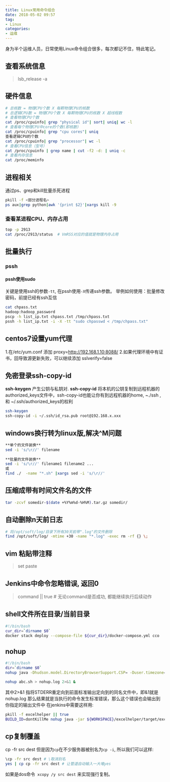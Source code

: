 ```yaml
---
title: Linux常用命令组合
date: 2018-05-02 09:57
tag: 
- Linux
categories:
- 运维
---
```

身为半个运维人员，日常使用Linux命令组合很多，每次都记不住，特此笔记。
<!--more-->
## 查看系统信息
>lsb_release -a

## 硬件信息
```bash
# 总核数 = 物理CPU个数 X 每颗物理CPU的核数 
# 总逻辑CPU数 = 物理CPU个数 X 每颗物理CPU的核数 X 超线程数
# 查看物理CPU个数 
cat /proc/cpuinfo| grep "physical id"| sort| uniq| wc -l
# 查看每个物理CPU中core的个数(即核数) 
cat /proc/cpuinfo| grep "cpu cores"| uniq 
查看逻辑CPU的个数 
cat /proc/cpuinfo| grep "processor"| wc -l
# 查看CPU信息（型号）
cat /proc/cpuinfo | grep name | cut -f2 -d: | uniq -c
# 查看内存信息
cat /proc/meminfo
```
## 进程相关
通过ps、grep和kill批量杀死进程
```bash
pkill -f <部分进程名>
ps aux|grep python|awk '{print $2}'|xargs kill -9
```
### 查看某进程CPU、内存占用
```bash
top -p 2913
cat /proc/2913/status  # VmRSS对应的值就是物理内存占用
```
## 批量执行
### pssh
#### pssh使用sudo
关键是使用ssh的参数`-tt`, 在pssh使用`-X`传递ssh参数。
举例如何使用：批量修改密码，前提已经有ssh互信
```bash
cat chpass.txt
hadoop:hadoop_password
pscp -h list_ip.txt chpass.txt /tmp/chpass.txt
pssh -h list_ip.txt -i -X -tt "sudo chpasswd < /tmp/chpass.txt"
```

## centos7设置yum代理
1.在/etc/yum.conf 添加
proxy=http://192.168.1.10:8088/
2.如果代理环境中有证书，回导致源更新失败，可以继续添加
sslverify=false

## 免密登录ssh-copy-id
**ssh-keygen** 产生公钥与私钥对.
**ssh-copy-id**  将本机的公钥复制到远程机器的authorized_keys文件中，ssh-copy-id也能让你有到远程机器的home, ~./ssh , 和 ~/.ssh/authorized_keys的权利
```bash
ssh-keygen
ssh-copy-id -i ~/.ssh/id_rsa.pub root@192.168.x.xxx
```

## windows换行转为linux版,解决^M问题
```bash
**单个的文件装换**  
sed -i 's/\r//' filename  
  
**批量的文件装换**  
sed -i 's/\r//' filename1 filename2 ...  
或  
find ./  -name "*.sh" |xargs sed -i 's/\r//'
```
## 压缩成带有时间文件名的文件
```bash
tar -zcvf somedir-$(date +%Y%m%d-%H%M).tar.gz somedir/
```
## 自动删除n天前日志
```bash
# 将/opt/soft/log/目录下所有30天前带".log"的文件删除
find /opt/soft/log/ -mtime +30 -name "*.log" -exec rm -rf {} \;
```
## vim 粘贴带注释
>set paste

## Jenkins中命令忽略错误, 返回0
>command || true  # 无论command是否成功, 都能继续执行后续动作

## shell文件所在目录/当前目录
```bash
#!/bin/bash
cur_dir=`dirname $0`
docker stack deploy --compose-file ${cur_dir}/docker-compose.yml cco
```
## nohup
```bash
#!/bin/bash
dir=`dirname $0`
nohup java -Dhudson.model.DirectoryBrowserSupport.CSP= -Duser.timezone=Asia/Shanghai -jar ${dir}/jenkins.war 2>${dir}/jenkins.log &
```

```bash
nohup abc.sh > nohup.log 2>&1 &
```
其中2>&1 指将STDERR重定向到前面标准输出定向到的同名文件中，即&1就是nohup.log
那么结果就是当执行的命令发生标准错误，那么这个错误也会输出到你指定的输出文件中
在jenkins中需要这样用:
```bash
pkill -f excelhelper || true
BUILD_ID=dontKillMe nohup java -jar ${WORKSPACE}/excelhelper/target/excelhelper-1.0-SNAPSHOT.jar > /tmp/excelhelper.log 2>&1 &
```
## cp复制覆盖
cp -fr src dest
但是因为`cp`在不少服务器被别名为`cp -i`, 所以我们可以这样:
```bash
\cp -fr src dest # \取消别名
yes | cp cp -fr src dest # 让管道自动输入一大堆yes
``` 
如果是dos命令` xcopy /y src dest` 来实现强行复制。


<!--stackedit_data:
eyJoaXN0b3J5IjpbLTI2NTUyNjY3MSw2NDQwMDk3MzJdfQ==
-->